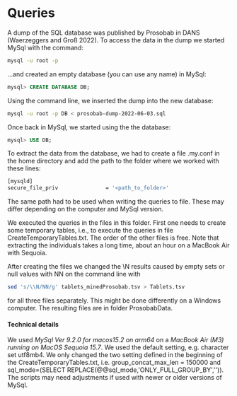 # Queries

A dump of the SQL database was published by Prosobab in DANS (Waerzeggers and Groß 2022). To access the data in the dump we started MySql with the command:
```bash
mysql -u root -p
```
...and  created an empty database (you can use any name) in MySql:
```sql
mysql> CREATE DATABASE DB;
```
Using the command line, we inserted the dump into the new database:
```Bash
mysql -u root -p DB < prosobab-dump-2022-06-03.sql
```
Once back in MySql, we started using the the database:
```sql
mysql> USE DB;
```
To extract the data from the database, we had to create a file .my.conf in the home directory and add the path to the folder where we worked with these lines:
```bash
[mysqld]
secure_file_priv               = '<path_to_folder>'
```
The same path had to be used when writing the queries to file. These may differ depending on the computer and MySql version.

We executed the queries in the files in this folder. First one needs to create some temporary tables, i.e., to execute the queries in file CreateTemporaryTables.txt. The order of the other files is free. Note that extracting the individuals takes a long time, about an hour on a MacBook Air with Sequoia.

After creating the files we changed the \N results caused by empty sets or null values with NN on the command line with
```bash
sed 's/\\N/NN/g' tablets_minedProsobab.tsv > Tablets.tsv
```
for all three files separately. This might be done differently on a Windows computer. The resulting files are in folder ProsobabData.


#### Technical details

We used _MySql Ver 9.2.0 for macos15.2 on arm64_ on a _MacBook Air (M3) running on MacOS Sequoia 15.7_. We used the default setting, e.g. character set utf8mb4. We only changed the two setting defined in the beginning of the CreateTemporaryTables.txt, i.e. group_concat_max_len = 150000 and sql_mode=(SELECT REPLACE(@@sql_mode,'ONLY_FULL_GROUP_BY','')). The scripts may need adjustments if used with newer or older versions of MySql.
